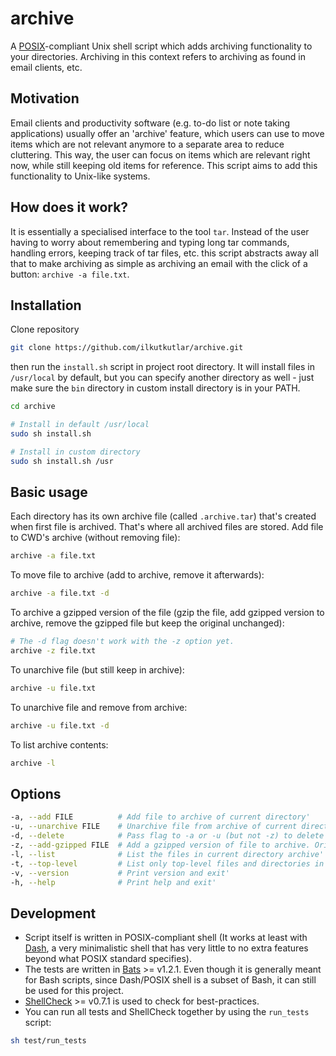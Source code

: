 # archive

A [POSIX](https://en.wikipedia.org/wiki/POSIX)-compliant Unix shell script which adds archiving functionality to your directories. Archiving in this context refers to archiving as found in email clients, etc.

## Motivation

Email clients and productivity software (e.g. to-do list or note taking applications) usually offer an 'archive' feature, which users can use to move items which are not relevant anymore to a separate area to reduce cluttering. This way, the user can focus on items which are relevant right now, while still keeping old items for reference. This script aims to add this functionality to Unix-like systems.

## How does it work?

It is essentially a specialised interface to the tool `tar`. Instead of the user having to worry about remembering and typing long tar commands, handling errors, keeping track of tar files, etc. this script abstracts away all that to make archiving as simple as archiving an email with the click of a button: `archive -a file.txt`.

## Installation

Clone repository

```sh
git clone https://github.com/ilkutkutlar/archive.git
```

then run the `install.sh` script in project root directory. It will install files in `/usr/local` by default, but you can specify another directory as well - just make sure the `bin` directory in custom install directory is in your PATH.

```sh
cd archive

# Install in default /usr/local
sudo sh install.sh

# Install in custom directory
sudo sh install.sh /usr
```

## Basic usage

Each directory has its own archive file (called `.archive.tar`) that's created when first file is archived. That's where all archived files are stored. Add file to CWD's archive (without removing file):

```sh
archive -a file.txt
```

To move file to archive (add to archive, remove it afterwards):

```sh
archive -a file.txt -d
```

To archive a gzipped version of the file (gzip the file, add gzipped version to archive, remove the gzipped file but keep the original unchanged):

```sh
# The -d flag doesn't work with the -z option yet.
archive -z file.txt
```

To unarchive file (but still keep in archive):

```sh
archive -u file.txt
```

To unarchive file and remove from archive:

```sh
archive -u file.txt -d
```

To list archive contents:

```sh
archive -l
```

## Options

```sh
-a, --add FILE          # Add file to archive of current directory'
-u, --unarchive FILE    # Unarchive file from archive of current directory'
-d, --delete            # Pass flag to -a or -u (but not -z) to delete file in dir/archive after operation'
-z, --add-gzipped FILE  # Add a gzipped version of file to archive. Original file is not affected.'
-l, --list              # List the files in current directory archive'
-t, --top-level         # List only top-level files and directories in current directory archive'
-v, --version           # Print version and exit'
-h, --help              # Print help and exit'
```

## Development

- Script itself is written in POSIX-compliant shell (It works at least with [Dash](https://en.wikipedia.org/wiki/Almquist_shell#dash), a very minimalistic shell that has very little to no extra features beyond what POSIX standard specifies).
- The tests are written in [Bats](https://github.com/bats-core/bats-core) >= v1.2.1. Even though it is generally meant for Bash scripts, since Dash/POSIX shell is a subset of Bash, it can still be used for this project.
- [ShellCheck](https://github.com/koalaman/shellcheck) >= v0.7.1 is used to check for best-practices.
- You can run all tests and ShellCheck together by using the `run_tests` script:

```sh
sh test/run_tests
```

